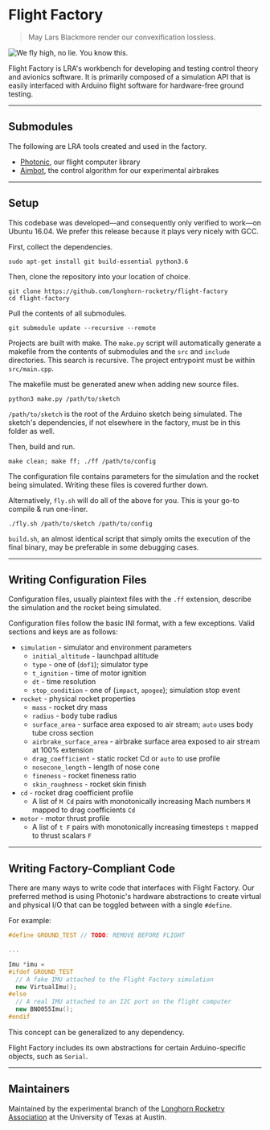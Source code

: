 # Flight Factory

> May Lars Blackmore render our convexification lossless.

![We fly high, no lie. You know this.](https://stefandebruyn.github.io/assets/images/flight-factory-banner.png)

Flight Factory is LRA's workbench for developing and testing control theory and
avionics software. It is primarily composed of a simulation API that is easily
interfaced with Arduino flight software for hardware-free ground testing.

---

## Submodules

The following are LRA tools created and used in the factory.

* [Photonic](https://github.com/longhorn-rocketry/photonic), our flight computer
library
* [Aimbot](https://github.com/longhorn-rocketry/aimbot), the control algorithm
for our experimental airbrakes

---

## Setup

This codebase was developed⁠—and consequently only verified to work⁠—on
Ubuntu 16.04. We prefer this release because it plays very nicely with GCC.

First, collect the dependencies.

```
sudo apt-get install git build-essential python3.6
```

Then, clone the repository into your location of choice.

```
git clone https://github.com/longhorn-rocketry/flight-factory
cd flight-factory
```

Pull the contents of all submodules.

```
git submodule update --recursive --remote
```

Projects are built with make. The `make.py` script will automatically
generate a makefile from the contents of submodules and the `src` and `include`
directories. This search is recursive. The project entrypoint must be within
`src/main.cpp`.

The makefile must be generated anew when adding new source files.

```
python3 make.py /path/to/sketch
```

`/path/to/sketch` is the root of the Arduino sketch being simulated.
The sketch's dependencies, if not elsewhere in the factory, must be in this
folder as well.

Then, build and run.

```
make clean; make ff; ./ff /path/to/config
```

The configuration file contains parameters for the simulation and the rocket
being simulated. Writing these files is covered further down.

Alternatively, `fly.sh` will do all of the above for you. This is your go-to
compile & run one-liner.

```
./fly.sh /path/to/sketch /path/to/config
```

`build.sh`, an almost identical script that simply omits the execution of the
final binary, may be preferable in some debugging cases.

---

## Writing Configuration Files

Configuration files, usually plaintext files with the `.ff` extension, describe
the simulation and the rocket being simulated.

Configuration files follow the basic INI format, with a few exceptions. Valid
sections and keys are as follows:
* `simulation` - simulator and environment parameters
  - `initial_altitude` - launchpad altitude
  - `type` - one of (`dof1`); simulator type
  - `t_ignition` - time of motor ignition
  - `dt` - time resolution
  - `stop_condition` - one of (`impact`, `apogee`); simulation stop event
* `rocket` - physical rocket properties
  - `mass` - rocket dry mass
  - `radius` - body tube radius
  - `surface_area` - surface area exposed to air stream; `auto` uses body tube
    cross section
  - `airbrake_surface_area` - airbrake surface area exposed to air stream at
    100% extension
  - `drag_coefficient` - static rocket Cd or `auto` to use profile
  - `nosecone_length` - length of nose cone
  - `fineness` - rocket fineness ratio
  - `skin_roughness` - rocket skin finish
* `cd` - rocket drag coefficient profile
  - A list of `M Cd` pairs with monotonically increasing Mach numbers `M`
    mapped to drag coefficients `Cd`
* `motor` - motor thrust profile
  - A list of `t F` pairs with monotonically increasing timesteps `t` mapped to
    thrust scalars `F`

---

## Writing Factory-Compliant Code

There are many ways to write code that interfaces with Flight Factory. Our
preferred method is using Photonic's hardware abstractions to create virtual and
physical I/O that can be toggled between with a single `#define`.

For example:

```c++
#define GROUND_TEST // TODO: REMOVE BEFORE FLIGHT

...

Imu *imu =
#ifdef GROUND_TEST
  // A fake IMU attached to the Flight Factory simulation
  new VirtualImu();
#else
  // A real IMU attached to an I2C port on the flight computer
  new BNO055Imu();
#endif
```

This concept can be generalized to any dependency.

Flight Factory includes its own abstractions for certain Arduino-specific
objects, such as `Serial`.

---

## Maintainers

Maintained by the experimental branch of the
[Longhorn Rocketry Association](http://www.longhornrocketry.org/) at the
University of Texas at Austin.
